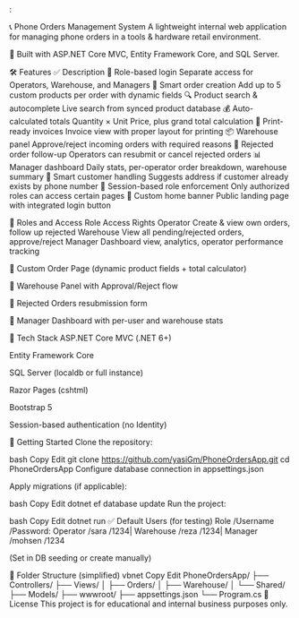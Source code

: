 :

📞 Phone Orders Management System
A lightweight internal web application for managing phone orders in a tools & hardware retail environment.

🧱 Built with ASP.NET Core MVC, Entity Framework Core, and SQL Server.

🛠 Features
✅	Description
👥 Role-based login	Separate access for Operators, Warehouse, and Managers
🧾 Smart order creation	Add up to 5 custom products per order with dynamic fields
🔍 Product search & autocomplete	Live search from synced product database
💰 Auto-calculated totals	Quantity × Unit Price, plus grand total calculation
🧾 Print-ready invoices	Invoice view with proper layout for printing
📦 Warehouse panel	Approve/reject incoming orders with required reasons
🔁 Rejected order follow-up	Operators can resubmit or cancel rejected orders
📊 Manager dashboard	Daily stats, per-operator order breakdown, warehouse summary
🧠 Smart customer handling	Suggests address if customer already exists by phone number
🔐 Session-based role enforcement	Only authorized roles can access certain pages
🎨 Custom home banner	Public landing page with integrated login button

🔐 Roles and Access
Role	Access Rights
Operator	Create & view own orders, follow up rejected
Warehouse	View all pending/rejected orders, approve/reject
Manager	Dashboard view, analytics, operator performance tracking



🔹 Custom Order Page (dynamic product fields + total calculator)

🔹 Warehouse Panel with Approval/Reject flow

🔹 Rejected Orders resubmission form

🔹 Manager Dashboard with per-user and warehouse stats

💾 Tech Stack
ASP.NET Core MVC (.NET 6+)

Entity Framework Core

SQL Server (localdb or full instance)

Razor Pages (cshtml)

Bootstrap 5

Session-based authentication (no Identity)

🚀 Getting Started
Clone the repository:

bash
Copy
Edit
git clone https://github.com/yasiGm/PhoneOrdersApp.git
cd PhoneOrdersApp
Configure database connection in appsettings.json

Apply migrations (if applicable):

bash
Copy
Edit
dotnet ef database update
Run the project:

bash
Copy
Edit
dotnet run
✅ Default Users (for testing)
Role	/Username	/Password:
Operator	/sara	/1234|
Warehouse	/reza	/1234|
Manager	/mohsen	/1234

(Set in DB seeding or create manually)

📂 Folder Structure (simplified)
vbnet
Copy
Edit
PhoneOrdersApp/
├── Controllers/
├── Views/
│   ├── Orders/
│   ├── Warehouse/
│   └── Shared/
├── Models/
├── wwwroot/
├── appsettings.json
└── Program.cs
📌 License
This project is for educational and internal business purposes only.

